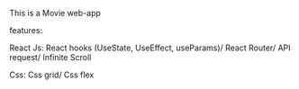 This is a Movie web-app

features:

React Js:
React hooks (UseState, UseEffect, useParams)/
React Router/
API request/
Infinite Scroll

Css:
Css grid/
Css flex


